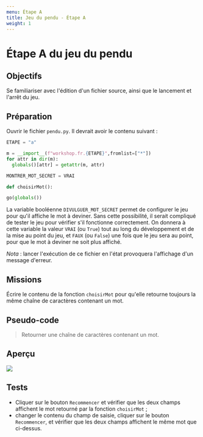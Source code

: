 ```yaml
---
menu: Étape A
title: Jeu du pendu - Étape A
weight: 1
---
```


# Étape A du jeu du pendu

## Objectifs

Se familiariser avec l'édition d'un fichier source, ainsi que le lancement et l'arrêt du jeu.

## Préparation

Ouvrir le fichier `pendu.py`. Il devrait avoir le contenu suivant :

```python
ETAPE = "a"

m = __import__(f"workshop.fr.{ETAPE}",fromlist=["*"])
for attr in dir(m):
  globals()[attr] = getattr(m, attr)

MONTRER_MOT_SECRET = VRAI

def choisirMot():

go(globals())
```

La variable booléenne `DIVULGUER_MOT_SECRET` permet de configurer le jeu pour qu'il affiche le mot à deviner. Sans cette possibilité, il serait compliqué de tester le jeu pour vérifier s'il fonctionne correctement. On donnera à cette variable la valeur `VRAI` (ou `True`) tout au long du développement et de la mise au point du jeu, et `FAUX` (ou `False`) une fois que le jeu sera au point, pour que le mot à deviner ne soit plus affiché.

*Nota* : lancer l'exécution de ce fichier en l'état provoquera l'affichage d'un message d'erreur.

## Missions

Écrire le contenu de la fonction `choisirMot` pour qu'elle retourne toujours la même chaîne de caractères contenant un mot.

## Pseudo-code

> Retourner une chaîne de caractères contenant un mot.

## Aperçu

![](../assets/a.png)

## Tests

- Cliquer sur le bouton `Recommencer` et vérifier que les deux champs affichent le mot retourné par la fonction `choisirMot` ;
- changer le contenu du champ de saisie, cliquer sur le bouton `Recommencer`, et vérifier que les deux champs affichent le même mot que ci-dessus.
